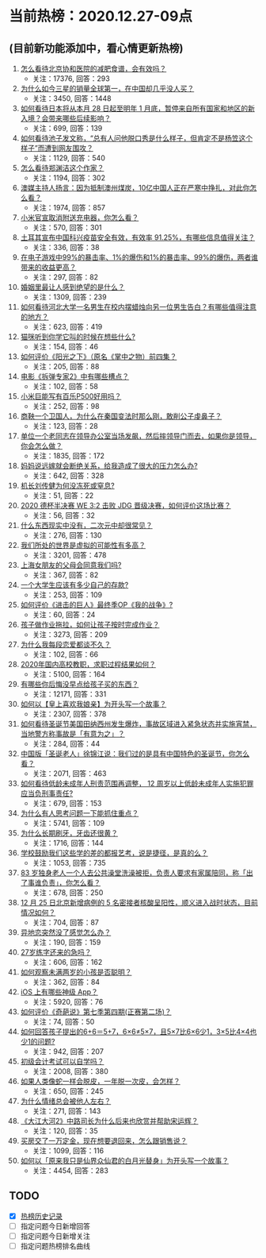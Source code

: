 # 当前热榜：2020.12.27-09点
## (目前新功能添加中，看心情更新热榜)
1. [怎么看待北京协和医院的减肥食谱，会有效吗？](https://www.zhihu.com/question/435499783)
    * 关注：17376, 回答：293
2. [为什么如今三星的销量全球第一，在中国却几乎没人买？](https://www.zhihu.com/question/396834552)
    * 关注：3450, 回答：1448
3. [如何看待日本将从本月 28 日起至明年 1 月底，暂停来自所有国家和地区的新入境？会带来哪些后续影响？](https://www.zhihu.com/question/436618445)
    * 关注：699, 回答：139
4. [如何看待池子发文称，“总有人问他脱口秀是什么样子，但肯定不是杨笠这个样子”而遭到网友围攻？](https://www.zhihu.com/question/436555197)
    * 关注：1129, 回答：540
5. [怎么看待郑渊洁这个作家？](https://www.zhihu.com/question/336686884)
    * 关注：1194, 回答：302
6. [澳媒主持人扬言：因为抵制澳州煤炭，10亿中国人正在严寒中挣扎，对此你怎么看？](https://www.zhihu.com/question/436545914)
    * 关注：1974, 回答：857
7. [小米官宣取消附送充电器，你怎么看？](https://www.zhihu.com/question/436547020)
    * 关注：570, 回答：301
8. [土耳其宣布中国科兴疫苗安全有效，有效率 91.25%，有哪些信息值得关注？](https://www.zhihu.com/question/436528648)
    * 关注：336, 回答：38
9. [在电子游戏中99%的暴击率、1%的爆伤和1%的暴击率、99%的爆伤，两者谁带来的收益更高？](https://www.zhihu.com/question/436314102)
    * 关注：297, 回答：82
10. [婚姻里最让人感到绝望的是什么？](https://www.zhihu.com/question/318440939)
    * 关注：1309, 回答：239
11. [如何看待河北大学一名男生在校内摆蜡烛向另一位男生告白？有哪些值得注意的地方？](https://www.zhihu.com/question/436619637)
    * 关注：623, 回答：419
12. [猫咪听到你学它叫的时候在想些什么?](https://www.zhihu.com/question/431639302)
    * 关注：154, 回答：46
13. [如何评价《阳光之下》（原名《掌中之物）前四集？](https://www.zhihu.com/question/436535475)
    * 关注：205, 回答：88
14. [电影《拆弹专家2》中有哪些槽点？](https://www.zhihu.com/question/436254910)
    * 关注：102, 回答：58
15. [小米巨能写有百乐P500好用吗？](https://www.zhihu.com/question/381493830)
    * 关注：252, 回答：98
16. [商鞅一个卫国人，为什么在秦国变法时那么刚，敢削公子虔鼻子？](https://www.zhihu.com/question/371338733)
    * 关注：123, 回答：28
17. [单位一个老同志在领导办公室当场发飙，然后摔领导门而去，如果你是领导，你会怎么做？](https://www.zhihu.com/question/360202125)
    * 关注：1835, 回答：172
18. [妈妈说远嫁就会断绝关系，给我造成了很大的压力怎么办?](https://www.zhihu.com/question/430789524)
    * 关注：642, 回答：328
19. [机长刘传健为何没冻死或窒息?](https://www.zhihu.com/question/434556032)
    * 关注：51, 回答：22
20. [2020 德杯半决赛 WE 3:2 击败 JDG 晋级决赛，如何评价这场比赛？](https://www.zhihu.com/question/436623225)
    * 关注：56, 回答：32
21. [什么东西现实中没有，二次元中却很常见？](https://www.zhihu.com/question/436239126)
    * 关注：276, 回答：130
22. [我们所处的世界是虚拟的可能性有多高？](https://www.zhihu.com/question/367286887)
    * 关注：3201, 回答：478
23. [上海女朋友的父母会同意我们吗?](https://www.zhihu.com/question/434199266)
    * 关注：367, 回答：82
24. [一个大学生应该有多少自己的存款?](https://www.zhihu.com/question/265878034)
    * 关注：253, 回答：109
25. [如何评价《进击的巨人》最终季OP《我的战争》?](https://www.zhihu.com/question/433819989)
    * 关注：60, 回答：24
26. [孩子做作业拖拉，如何让孩子按时完成作业？](https://www.zhihu.com/question/36459538)
    * 关注：3273, 回答：209
27. [为什么我每段恋爱都谈不久？](https://www.zhihu.com/question/430691027)
    * 关注：102, 回答：66
28. [2020年国内高校教职，求职过程结果如何？](https://www.zhihu.com/question/371974520)
    * 关注：5100, 回答：164
29. [有哪些你后悔没早点给孩子买的东西？](https://www.zhihu.com/question/389543038)
    * 关注：12171, 回答：331
30. [如何以【皇上喜欢我娘亲】为开头写一个故事？](https://www.zhihu.com/question/411852366)
    * 关注：2307, 回答：378
31. [如何看待圣诞节美国田纳西州发生爆炸，事故区域进入紧急状态并实施宵禁，当地警方称事故是「有意为之」？](https://www.zhihu.com/question/436518842)
    * 关注：284, 回答：44
32. [中国版「圣诞老人」徐锦江说：我们过的是具有中国特色的圣诞节，你怎么看？](https://www.zhihu.com/question/436479908)
    * 关注：2071, 回答：463
33. [如何看待低龄未成年人刑责范围再调整， 12 周岁以上低龄未成年人实施犯罪应当负刑事责任?](https://www.zhihu.com/question/436571867)
    * 关注：679, 回答：153
34. [为什么有人思考问题一下能抓住重点？](https://www.zhihu.com/question/52801839)
    * 关注：5741, 回答：109
35. [为什么长期刷牙，牙齿还很黄？](https://www.zhihu.com/question/298299102)
    * 关注：1716, 回答：144
36. [学校鼓励我们这些学的差的都报艺考，说是捷径，是真的么？](https://www.zhihu.com/question/432332313)
    * 关注：1053, 回答：735
37. [83 岁独身老人一个人去公共澡堂洗澡被拒，负责人要求有家属陪同，称「出了事谁负责」，你怎么看？](https://www.zhihu.com/question/435103581)
    * 关注：678, 回答：250
38. [12 月 25 日北京新增病例的 5 名密接者核酸呈阳性，顺义进入战时状态，目前情况如何？](https://www.zhihu.com/question/436558862)
    * 关注：704, 回答：87
39. [异地恋突然没了感觉怎么办？](https://www.zhihu.com/question/434123823)
    * 关注：190, 回答：159
40. [27岁练字还来的急吗？](https://www.zhihu.com/question/429629023)
    * 关注：606, 回答：162
41. [如何观察未满两岁的小孩是否聪明？](https://www.zhihu.com/question/434932545)
    * 关注：362, 回答：84
42. [iOS 上有哪些神级 App？](https://www.zhihu.com/question/27699000)
    * 关注：5920, 回答：76
43. [如何评价《奇葩说》第七季第四期(正赛第二场)？](https://www.zhihu.com/question/436382932)
    * 关注：74, 回答：50
44. [如何回答孩子提出的6+6＝5+7，6×6≠5×7，且5×7比6×6少1，3×5比4×4也少1的问题?](https://www.zhihu.com/question/436352119)
    * 关注：942, 回答：207
45. [初级会计考试可以自学吗？](https://www.zhihu.com/question/35450779)
    * 关注：2008, 回答：380
46. [如果人类像蛇一样会脱皮，一年脱一次皮，会怎样？](https://www.zhihu.com/question/428798427)
    * 关注：650, 回答：245
47. [为什么情绪总会被他人左右？](https://www.zhihu.com/question/266665950)
    * 关注：271, 回答：143
48. [《大江大河2》中路司长为什么后来也欣赏并帮助宋运辉？](https://www.zhihu.com/question/436202852)
    * 关注：120, 回答：35
49. [买房交了一万定金，现在想要退回来，怎么跟销售说？](https://www.zhihu.com/question/41903996)
    * 关注：1099, 回答：116
50. [如何以「原来我只是仙界众仙君的白月光替身」为开头写一个故事？](https://www.zhihu.com/question/431870645)
    * 关注：4454, 回答：283
## TODO
* [x] [热榜历史记录](hot_history/AllHot.md)
* [ ] 指定问题今日新增回答
* [ ] 指定问题今日新增关注
* [ ] 指定问题热榜排名曲线
